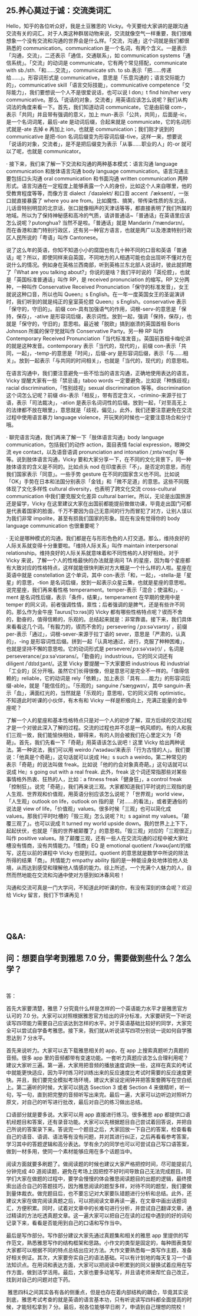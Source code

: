 ## 25.养心莫过于诚：交流类词汇
Hello，知乎的各位听众好，我是土豆雅思的 Vicky。今天要给大家讲的是跟沟通交流有关的词汇。对于人类这种群居动物来说，交流就像空气一样重要，我们很难想象一个没有交流和沟通的世界会是什么样。「交流，沟通」这个词就是我们都很熟悉的 communication。communication 是一个名词，有两个含义。一是表示「沟通，交流」，二还表示「通信，交通联系」，如 communication systems「通信系统」。「交流」的动词是 communicate，它有两个常见搭配，communicate with sb./sth.「和……交流」，communicate sth. to sb.表示「把……传递给……」。形容词形式是 communicative，意思是「乐意沟通的；语言交际能力的」，communicative skill「语言交际技能」，communicative competence「交际能力」，我们要想说一个人不是很爱说话，也可以说 I don』t find him/her very communicative。那么「说话的对象，交流者」用英语应该怎么说呢？我们从构词法的角度来看一下。首先，我们知道动词 communicate，它是由前缀 com-，表示「共同」并且带有强调的意义，加上 mun-表示「公共，共同」，后面是-ic，是一个名词词尾，最后-ate 是动词后缀，合起来就是 communicate，它的名词形式就是-ate 去掉 e 再加上 ion，也就是 communication；我们刚才说到的 communicative 是把-tion 名词后缀变为形容词后缀-tive，这样一来，想要说「说话的对象，交流者」，是不是把后缀变为表示「从事……职业的人」的-or 就可以了呢，也就是 communicator。


· 接下来，我们来了解一下交流和沟通的两种基本模式：语言沟通 language communication 和肢体语言沟通 body language communication。语言沟通主要包括口头沟通 oral communication 和书面沟通 written communication 两种形式。语言沟通在一定程度上能够表露一个人的身份，比如这个人来自哪里，他的受教育程度等等，而像方言 dialect  /ˈdaɪəlekt/ 和口音 accent  /ˈæksent/，一张口就直接暴露了 where you are from。比如魔性、搞笑，带传染性质的东北话，儿话音特别明显的北京话，张口就像相声的天津话等等，都直接表明了我们所属的地域。所以为了保持神秘感和高冷的气质，请讲普通话~「普通话」在英语里应该怎么说呢？putonghua? 当然不是啦。「普通话」就是 Mandarin /ˈmændərɪn/。而在香港和澳门特别行政区，还有另一种官方语言，也就是两广以及港澳特别行政区人民所说的「粤语」叫作 Cantonese。


说了这么年的英语，你知不知道小小的腐国也有几十种不同的口音和英语「普通话」呢？所以，即使同样来自英国，不同地方的人相遇可能也会出现听不懂对方在说什么的情况。例如身在英格兰西南部，听到英格兰东北部人说话时，彼此就抓瞎了「What are you talking about?」你说的是啥？我们平时说的「英伦腔」，也就是「英国标准普通话」叫作 RP，是 received pronunciation 的缩写。RP 又分两种，一种叫作 Conservative Received Pronunciation「保守的标准发音」，女王就说这种口音，所以也叫 Queen』s English。在一年一度英国女王的圣诞演讲时，我们听到的就是纯正的皇室英伦腔 Queen』s English。conservative 表示「保守的，守旧的」。前缀 con-具有加强语气的作用，词根-serv-的意思是「保持，保存」，-ative 是形容词后缀，表示词性。放到一起，强调「保持，保存」，也就是「保守的，守旧的」意思啦。最近被「脱欧」搞到崩溃的英国首相 Boris Johnson 所属的保守党就叫作 Conservative Party。另一种 RP 叫作 Contemporary Received Pronunciation「当代标准发音」。英国前首相卡梅伦讲的就是这种发音。contemporary 表示「当代的，现代的」，前缀 con-表示「共同，一起」，-temp-的意思是「时间」，后缀-ary 是形容词后缀，表示「与……相关」。放到一起表示「与共同的时间相关」，也就是「当代的，现代的」的意思啦。


在语言沟通中，我们要注意避免一些不恰当的语言沟通，正确地使用表达的语言。Vicky 提醒大家有一些「禁忌语」taboo words 一定要避免，比如说「种族歧视」racial discrimination，「性别歧视」sexual discrimination 等等。discrimination 这个词怎么记呢？前缀 dis-表示「相反」，带有否定含义，-crimino-来源于拉丁语，表示「司法裁决」，-ation 是表示名词词性的后缀。放到一起，「对至高无上的法律都不放在眼里」，意思就是「歧视，偏见」。此外，我们还要注意避免在交流过程中使用语言暴力 language violence，开玩笑的时候也一定要注意场合和分寸哦。


· 聊完语言沟通，我们再来了解一下「肢体语言沟通」body language communication，包括我们的动作 action，面目表情 facial expression，眼神交流 eye contact，以及语音语调 pronunciation and intonation /ˌɪntəˈneɪʃn/ 等等。说到肢体语言沟通，Vicky 要和大家分享一下，在不同的文化背景下，同一种肢体语言的含义是不同的。比如点头 nod 在印度表示「不」，是否定的意思，而在我们国家表示「同意」。一些手势 gesture 在不同的国家含义也不同。比如说「OK」手势在日本和法国分别表示「金钱」和「微不足道」的意思。这些不同既体现了文化多样性 cultural diversity，也表明了跨文化交流 cross-cultural communication 中我们要克服文化差异 cultural barrier。所以，无论是出国旅游还是留学，Vicky 在这里建议大家在出国前都能提前做做功课，毕竟走出国门可都是代表着国家的脸面，千万不要因为自己无意间的行为而冒犯了对方，让别人误以为我们非常 impolite，甚至有损我们国家的形象。现在有没有觉得你的 body language communication 也很重要呢？


· 无论是哪种模式的沟通，我们都是在与形形色色的人打交道。那么，维持良好的人际关系就变得十分重要啦。「维持人际关系」叫作 maintain interpersonal relationship。维持良好的人际关系就意味着和不同性格的人好好相处。对于 Vicky 来说，了解一个人的性格最快的办法就是询问 TA 的星座，因为每个星座都有大致对应的性格特点，这样就能很快判断对方大概是一个什么样的人啦。星座在英语中就是 constellation 这个单词，其中 con-表示「和，一起」，-stella-是「星星」的意思，-tion 是名词后缀，放到一起表示众星云集，也就是星座的意思啦。说完星座，我们再来看性格 temperament。temper-表示「混合；使温和」，-ment 是名词性后缀，表示「条件，结果」，temperament 在早期的使用中是 temper 的同义词，前者强调性情，禀性；后者强调的是脾气，还是有些许不同的。那么作为金牛座 Taurus[ˈtɔːrəs]的 Vicky 都有哪些性格特点呢？锲而不舍的，勤奋的，值得信赖的，乐观的。总结起来就是：非常靠谱。接下来，我们具体来看看这几个词。「有毅力的，锲而不舍的」persevering /ˌpɜːsəˈvɪərɪŋ/ ，前缀 per-表示「通过」，词根-sever-来源于拉丁语的 sever，意思是「严肃的，认真的」，-ing 是形容词性后缀。拼到一起「认真地通过，进行，克服了种种困难」，也就是坚持不懈的意思啦。它的动词形式是 persevere/ˌpɜːsəˈvɪə(r)/ ，名词是 perseverance/ˌpɜːsəˈvɪərəns/。「勤奋的」industrious，它的同义词还有 diligent /ˈdɪlɪdʒənt/。这里 Vicky 要提醒一下大家要把 industrious 和 industrial「工业的」区分开哦。虽然它们长得很像，但是意思可是完全不一样的。「值得信赖的」reliable，它的动词是 rely「依赖」，加上表示「具有……能力」的形容词后缀-able，就是「能信任的」。「乐观的」sanguine /ˈsæŋɡwɪn/，其中 sanguin-表示「血」，满面红光的，当然就是「乐观的」意思啦，它的同义词有 optimistic。不知道此时听课的小伙伴，有木有和 Vicky 一样是积极向上，充满正能量的金牛座呢？


了解一个人的星座和基本性格特点只是对一个人的初步了解，双方后续的交流过程才是一个对彼此深入了解的过程。交流的过程也并不总是一帆风顺的。有的人和我们三观一致，我们能愉快相处，聊得来，有的人则会被我们在心里定义为「奇葩」。首先，我们先看一下「奇葩」用英语该怎么说吧！这里 Vicky 给出两种说法。第一种说法，我们可以用 weirdo /ˈwɪədəʊ/来表示「行为古怪的人」。我们要说：「他真是个奇葩」，这句话就可以说成 He』s such a weirdo。第二种常见的表示「奇葩」的说法叫做 freak。比如说「他的约会对象真奇葩。」这句话就可以说成 He』s going out with a real freak. 此外，freak 这个词还常指那些对某些事情格外热衷、狂热的人，比如：a fitness freak「健身狂」，a control freak「控制狂」。说完「奇葩」，我们再来说三观。大家都知道我们平时说的三观指的是人生观、世界观和价值观，用英语分别应该怎么说呢？「世界观」world view，「人生观」outlook on life，outlook on 指的是「对……的看法」，或者更通俗的说法是 view of life，「价值观」values。很多时候「三观」也可以简化成 values。那我们平时吐槽的「毁三观」怎么说呢？It』s against my values。「颠覆三观了」。也可以说成 It turned my world upside down。我的世界上上下下，起起伏伏，也就是「我的世界被颠覆了」的意思啦。「毁三观」对应的「三观很正」叫作 positive values。除了颠覆三观，还有一些人在交流沟通的过程中被大家吐槽没有情商，没有共情能力。「情商」EQ 是 emotional quotient /ˈkwəʊʃənt/的缩写，这在以前的课程中 Vicky 也提到过。quotient 的意思就是数学中所说的除法所得的结果「商」。共情能力 empathy ability 指的是一种能设身处地体验他人处境，从而达到感受和理解他人情感的能力。综上所述，一个充满个人魅力的人，自然而然地能在交流和沟通中使对方感到如沐春风啦！


沟通和交流可真是一门大学问，不知道此时听课的你，有没有深刻的体会呢？欢迎给 Vicky 留言，我们下节课再见！


 


  



 


Q&A:
----


问：想要自学考到雅思 7.0 分，需要做到些什么？怎么学？
-----------------------------


 


答：


首先大家要清楚，雅思 7 分究竟什么样是怎样的一个英语能力水平才是雅思官方认可的 7.0 分。大家可以对照根据雅思官方给出的评分标准，大家要研究一下听说读写四项能力需要自己应该达到怎样的水平。对于英语基础比较好的同学，大家完全可以尝试自学备考雅思。接下来，我们就从听说读写四项分别说一说如何自学雅思达到 7 分水平。


首先来说听力。大家可以去下载雅思相关的 app，在 app 上搜索真题听力真题的音频。很多 app 里的音频都带有变速功能。一套听力真题应该怎么合理利用呢？ 建议大家听三遍。第一遍，大家用把音频的播放速度调快一些，这样在真实的考试中就能更快适应，因为平时练习时训练出来的反应速度比考试时需要的反应速度更快。并且，我们要完全模拟考场环境，建议大家设定闹钟并把答案誊腾写在空白纸上。第二遍听的时候，大家可以挑选 Ssection 3 或者 Section 4 来做精听，听一句，写一句，直到把完整的音频听写出来完。最后一遍，大家可以边听边对照听力原文，对自己的听写进行批改，最后对自己的练习做出总结。


口语部分就是要多说。大家可以用 app 直接进行练习。很多雅思 app 都提供口语机经题目和答案，还有录音功能。大家可以先根据题目自己尝试着回答说，并把自己所说的答案录下来。答说完一个题目之后，大家回放一下自己的答案，检查看看自己的语音、语调、语法等有没有问题，并对其进行纠正，之后再看看参考答案，学习其中的答题逻辑和高分表达。学有余力的同学也可以可尝试自己写口语答案，做到一材多用，使同一个素材能够应用在多个话题当中。


阅读方面就要多刷题了。做阅读题的时候也建议大家严格把控时间，尽可能提前几分钟完成 40 道阅读题，避免在考场上因把控不好时间导致自己无法完成题目。同学们大家在做题的过程中，要学会慢慢的体会雅思阅读题目的出题的逻辑，最终摸索出适合自己的答题技巧，因为雅思阅读的题型多样，对待不同的题型，我们要做到量体裁衣。做完题目后，也不要忘记对大家要队错题进行分析和总结。此外，还建议大家在做完阅读真题之后，可以把阅读文章再读一遍，在文章中画出话题词汇，方便积累。同时，试着对文章中的长难句进行分析，并尝试自己翻译文章，通过精读的方法吃透真题文章。这一遍大家可以把自己在读的过程中遇到的好的词句记录下来，看看是否能用到自己的口语和写作当中。


最后是写作部分。写作部分建议大家先通过真题集和相关的雅思 app 里提供的写作范文，熟悉雅思写作的结构框架和思路。小作文的类型是固定的，每种图表类型大家都可以根据不同的特点总结出应对方法。大作文要熟悉每一类写作主题，准备好相关例证。其次，大家要夯实自己的语法基础。可以有计划地的每天复习一个语法知识点。在用词和表达方面，大家可以把阅读中积累到的同义替换试着应用在写作方面，做到活学活用。最后，大家也要多动笔写，并且请老师来帮忙自己改正，找到对自己的问题对症下药。


 雅思四科之间其实各有各的侧重点，但是也存在着内部结构的耦合，毕竟其实说到底，雅思考试考查的就是英语的语言基本功，只有听说读写四科都全面提高的时候，才能轻松拿到 7 分。最后，祝各位能够早日刷 7，申请到自己理想的院校！

